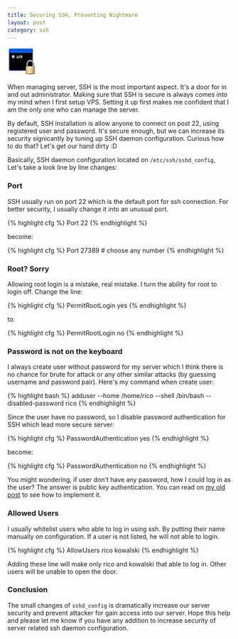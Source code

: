```yaml
---
title: Securing SSH, Preventing Nightmare
layout: post
category: ssh
---
```


<img src="/img/ssh.png" alt="ssh" class="right">

When managing server, SSH is the most important aspect. It's a door for in and out administrator. Making sure that SSH is secure is always comes into my mind when I first setup VPS. Setting it up first makes me confident that I am the only one who can manage the server.

By default, SSH installation is allow anyone to connect on post 22, using registered user and password. It's secure enough, but we can increase its security signicantly by tuning up SSH daemon configuration. Curious how to do that? Let's get our hand dirty :D

Basically, SSH daemon configuration located on `/etc/ssh/sshd_config`, Let's take a look line by line changes:

### Port

SSH usually run on port 22 which is the default port for ssh connection. For better security, I usually change it into an unusual port.

{% highlight cfg %}
Port 22
{% endhighlight %}

become:

{% highlight cfg %}
Port 27389 # choose any number
{% endhighlight %}

### Root? Sorry

Allowing root login is a mistake, real mistake. I turn the ability for root to login off. Change the line:

{% highlight cfg %}
PermitRootLogin yes
{% endhighlight %}

to:

{% highlight cfg %}
PermitRootLogin no
{% endhighlight %}

### Password is not on the keyboard

I always create user without password for my server which I think there is no chance for brute for attack or any other similar attacks (by guessing username and password pair). Here's my command when create user:

{% highlight bash %}
adduser --home /home/rico --shell /bin/bash --disabled-password rico
{% endhighlight %}

Since the user have no password, so I disable password authentication for SSH which lead more secure server:

{% highlight cfg %}
PasswordAuthentication yes
{% endhighlight %}

become:

{% highlight cfg %}
PasswordAuthentication no
{% endhighlight %}

You might wondering, if user don't have any password, how I could log in as the user? The answer is public key authentication. You can read on <a href="/2009/08/passwordless-ssh-on-site5/">my old post</a> to see how to implement it.

### Allowed Users

I usually whitelist users who able to log in using ssh. By putting their name manually on configuration. If a user is not listed, he will not able to login.

{% highlight cfg %}
AllowUsers rico kowalski
{% endhighlight %}

Adding these line will make only rico and kowalski that able to log in. Other users will be unable to open the door.

### Conclusion

The small changes of `sshd_config` is dramatically increase our server security and prevent attacker for gain access into our server. Hope this help and please let me know if you have any addition to increase security of server related ssh daemon configuration.
